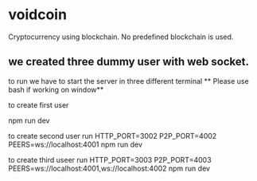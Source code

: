 # voidcoin
Cryptocurrency using blockchain. No predefined blockchain is used.


## we created three dummy user with web socket.

to run we have to start the server in three different terminal
** Please use bash if working on window**

to create first user 

npm run dev

to create second user run
HTTP_PORT=3002 P2P_PORT=4002 PEERS=ws://localhost:4001  npm run dev

to create third useer run
HTTP_PORT=3003 P2P_PORT=4003 PEERS=ws://localhost:4001,ws://localhost:4002  npm run dev


